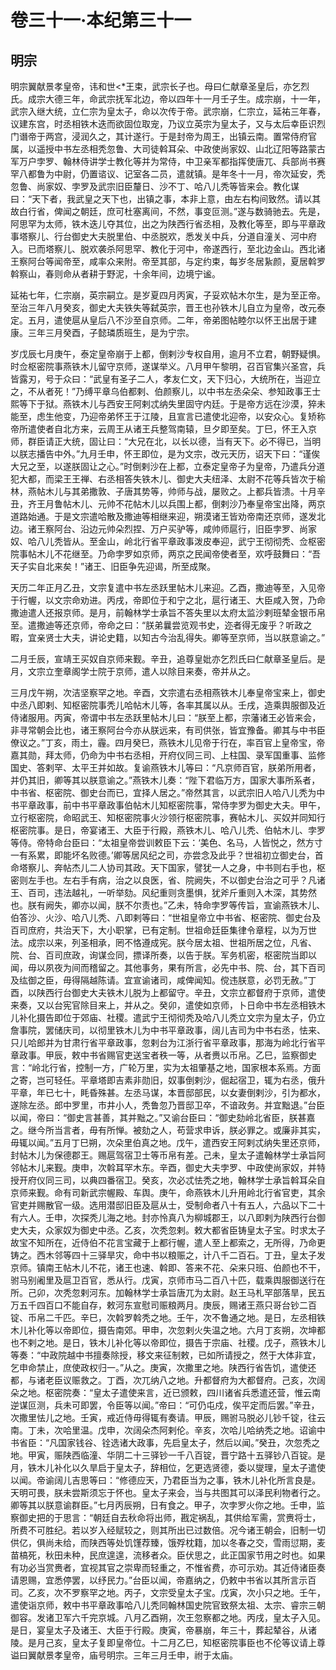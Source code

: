 # 卷三十一·本纪第三十一

## 明宗

明宗翼献景孝皇帝，讳和世<*王束，武宗长子也。母曰仁献章圣皇后，亦乞烈氏。成宗大德三年，命武宗抚军北边，帝以四年十一月壬子生。成宗崩，十一年，武宗入继大统，立仁宗为皇太子，命以次传于帝。武宗崩，仁宗立，延祐三年春，议建东宫，时丞相铁木迭而欲固位取宠，乃议立英宗为皇太子，又与太后幸臣识烈门谮帝于两宫，浸润久之，其计遂行。于是封帝为周王，出镇云南。置常侍府官属，以遥授中书左丞相秃忽鲁、大司徒斡耳朵、中政使尚家奴、山北辽阳等路蒙古军万户孛罗、翰林侍讲学士教化等并为常侍，中卫亲军都指挥使唐兀、兵部尚书赛罕八都鲁为中尉，仍置谘议、记室各二员，遣就镇。是年冬十一月，帝次延安，秃忽鲁、尚家奴、孛罗及武宗旧臣釐日、沙不丁、哈八儿秃等皆来会。教化谋曰：“天下者，我武皇之天下也，出镇之事，本非上意，由左右构间致然。请以其故白行省，俾闻之朝廷，庶可杜塞离间，不然，事变叵测。”遂与数骑驰去。先是，阿思罕为太师，铁木迭儿夺其位，出之为陕西行省丞相，及教化等至，即与平章政事塔察儿、行台御史大夫脱里伯、中丞脱欢，悉发关中兵，分道自潼关、河中府入。已而塔察儿、脱欢袭杀阿思罕、教化于河中，帝遂西行，至北边金山。西北诸王察阿台等闻帝至，咸率众来附。帝至其部，与定约束，每岁冬居紥颜，夏居斡罗斡察山，春则命从者耕于野泥，十余年间，边境宁谧。

延祐七年，仁宗崩，英宗嗣立。是岁夏四月丙寅，子妥欢帖木尔生，是为至正帝。至治三年八月癸亥，御史大夫铁失等弑英宗，晋王也孙铁木儿自立为皇帝，改元泰定。五月，遣使扈从皇后八不沙至自京师。二年，帝弟图帖睦尔以怀王出居于建康。三年三月癸酉，子懿璘质班生，是为宁宗。

岁戊辰七月庚午，泰定皇帝崩于上都，倒剌沙专权自用，逾月不立君，朝野疑惧。时佥枢密院事燕铁木儿留守京师，遂谋举义。八月甲午黎明，召百官集兴圣宫，兵皆露刃，号于众曰：“武皇有圣子二人，孝友仁文，天下归心，大统所在，当迎立之，不从者死！”乃缚平章乌伯都剌、伯颜察儿，以中书左丞朵朵、参知政事王士熙等下于狱。燕铁木儿与西安王阿剌忒纳失里固守内廷。于是帝方远在沙漠，猝未能至，虑生他变，乃迎帝弟怀王于江陵，且宣言已遣使北迎帝，以安众心。复矫称帝所遣使者自北方来，云周王从诸王兵整驾南辕，旦夕即至矣。丁巳，怀王入京师，群臣请正大统，固让曰：“大兄在北，以长以德，当有天下。必不得已，当明以朕志播告中外。”九月壬申，怀王即位，是为文宗，改元天历，诏天下曰：“谨俟大兄之至，以遂朕固让之心。”时倒剌沙在上都，立泰定皇帝子为皇帝，乃遣兵分道犯大都，而梁王王禅、右丞相答失铁木儿、御史大夫纽泽、太尉不花等兵皆次于榆林，燕帖木儿与其弟撒敦、子唐其势等，帅师与战，屡败之。上都兵皆溃。十月辛丑，齐王月鲁帖木儿、元帅不花帖木儿以兵围上都，倒剌沙乃奉皇帝宝出降，两京道路始通。于是文宗遣哈散及撒迪等相继来迎，朔漠诸王皆劝帝南还京师，遂发北边。诸王察阿台、沿边元帅朵烈捏、万户买驴等，咸帅师扈行，旧臣孛罗、尚家奴、哈八儿秃皆从。至金山，岭北行省平章政事泼皮奉迎，武宁王彻彻秃、佥枢密院事帖木儿不花继至。乃命孛罗如京师，两京之民闻帝使者至，欢呼鼓舞曰：“吾天子实自北来矣！”诸王、旧臣争先迎谒，所至成聚。

天历二年正月乙丑，文宗复遣中书左丞跃里帖木儿来迎。乙酉，撒迪等至，入见帝于行幄，以文宗命劝进。丙戌，帝即位于和宁之北，扈行诸王、大臣咸入贺，乃命撒迪遣人还报京师。是月，前翰林学士承旨不答失里以太府太监沙剌班辇金银币帛至。遣撒迪等还京师，帝命之曰：“朕弟曩尝览观书史，迩者得无废乎？听政之暇，宜亲贤士大夫，讲论史籍，以知古今治乱得失。卿等至京师，当以朕意谕之。”

二月壬辰，宣靖王买奴自京师来觐。辛丑，追尊皇妣亦乞烈氏曰仁献章圣皇后。是月，文宗立奎章阁学士院于京师，遣人以除目来奏，帝并从之。

三月戊午朔，次洁坚察罕之地。辛酉，文宗遣右丞相燕铁木儿奉皇帝宝来上，御史中丞八即剌、知枢密院事秃儿哈帖木儿等，各率其属以从。壬戌，造乘舆服御及近侍诸服用。丙寅，帝谓中书左丞跃里帖木儿曰：“朕至上都，宗藩诸王必皆来会，非寻常朝会比也，诸王察阿台今亦从朕远来，有司供张，皆宜豫备。卿其与中书臣僚议之。”丁亥，雨土，霾。四月癸巳，燕铁木儿见帝于行在，率百官上皇帝宝，帝嘉其勋，拜太师，仍命为中书右丞相，开府仪同三司、上柱国、录军国重事、监修国史、答剌罕、太平王并如故。复谕燕铁木儿等曰：“凡京师百官，朕弟所用者，并仍其旧，卿等其以朕意谕之。”燕铁木儿奏：“陛下君临万方，国家大事所系者，中书省、枢密院、御史台而已，宜择人居之。”帝然其言，以武宗旧人哈八儿秃为中书平章政事，前中书平章政事伯帖木儿知枢密院事，常侍孛罗为御史大夫。甲午，立行枢密院，命昭武王、知枢密院事火沙领行枢密院事，赛帖木儿、买奴并同知行枢密院事。是日，帝宴诸王、大臣于行殿，燕铁木儿、哈八儿秃、伯帖木儿、孛罗等侍。帝特命台臣曰：“太祖皇帝尝训敕臣下云：‘美色、名马，人皆悦之，然方寸一有系累，即能坏名败德。’卿等居风纪之司，亦尝念及此乎？世祖初立御史台，首命塔察儿、奔帖杰儿二人协司其政。天下国家，譬犹一人之身，中书则右手也，枢密则左手也。左右手有病，治之以良医，省、院阙失，不以御史台治之可乎？凡诸王、百司，违法越礼，一听举劾。风纪重则贪墨惧，犹斧斤重则入木深，其势然也。朕有阙失，卿亦以闻，朕不尔责也。”乙未，特命孛罗等传旨，宣谕燕铁木儿、伯答沙、火沙、哈八儿秃、八即剌等曰：“世祖皇帝立中书省、枢密院、御史台及百司庶府，共治天下，大小职掌，已有定制。世祖命廷臣集律令章程，以为万世法。成宗以来，列圣相承，罔不恪遵成宪。朕今居太祖、世祖所居之位，凡省、院、台、百司庶政，询谋佥同，摽译所奏，以告于朕。军务机密，枢密院当即以闻，毋以夙夜为间而稽留之。其他事务，果有所言，必先中书、院、台，其下百司及纮御之臣，毋得隔越陈请。宜宣谕诸司，咸俾闻知。傥违朕意，必罚无赦。”丁酉，以陕西行台御史大夫铁木儿脱为上都留守。辛丑，文宗立都督府于京师，遣使来奏，又以台宪官除目来上，并从之。癸卯，遣使如京师，卜日命中书左丞相铁木儿补化摄告即位于郊庙、社稷。遣武宁王彻彻秃及哈八儿秃立文宗为皇太子，仍立詹事院，罢储庆司，以彻里铁木儿为中书平章政事，阔儿吉司为中书右丞，怯来、只儿哈郎并为甘肃行省平章政事，忽剌台为江浙行省平章政事，那海为岭北行省平章政事。甲辰，敕中书省赐官吏送宝者秩一等，从者赉以币帛。乙巳，监察御史言：“岭北行省，控制一方，广轮万里，实为太祖肇基之地，国家根本系焉。方面之寄，岂可轻任。平章塔即吉素非勋旧，奴事倒剌沙，倔起宿卫，辄为右丞，俄升平章，年已七十，眊昏殊甚。左丞马谋，本晋邸部民，以女妻倒剌沙，引为都水，遂除左丞。郎中罗里，市井小人，秃鲁忽乃晋邸卫卒，不谙政务。并宜黜退。”台臣以闻，帝曰：“御史言甚善，其并黜之。”又谕台臣曰：“御史劾岭北省臣，朕甚嘉之。继今所当言者，毋有所惮。被劾之人，苟营求申诉，朕必罪之。或廉非其实，毋辄以闻。”五月丁巳朔，次朵里伯真之地。戊午，遣西安王阿剌忒纳失里还京师，封帖木儿为保德郡王。赐扈驾宿卫士等币帛有差。己未，皇太子遣翰林学士承旨阿邻帖木儿来觐。庚申，次斡耳罕木东。辛酉，御史大夫孛罗、中政使尚家奴，并特授开府仪同三司，以典四番宿卫。癸亥，次必忒怯秃之地，翰林学士承旨斡耳朵自京师来觐。命有司新武宗幄殿、车舆。庚午，命燕铁木儿升用岭北行省官吏，其余官吏并赐散官一级。选用潜邸旧臣及扈从士，受制命者八十有五人，六品以下二十有六人。壬申，次探秃儿海之地。封亦怜真八为柳城郡王，以八即剌为陕西行台御史大夫，众家奴为御史中丞。乙亥，次秃忽剌。敕大都省臣铸皇太子宝。时求太子故宝不知所在，近侍伯不花言宝藏于上都行幄，遣人至上都索之，无所得，乃命更铸之。西木邻等四十三驿旱灾，命中书以粮赈之，计八千二百石。丁丑，皇太子发京师。镇南王帖木儿不花，诸王也速、斡即、答来不花、朵来只班、伯颜也不干，驸马别阇里及扈卫百官，悉从行。戊寅，京师市马二百八十匹，载乘舆服御送行在所。己卯，次秃忽剌河东。加翰林学士承旨唐兀为太尉。赵王马札罕部落旱，民五万五千四百口不能自存，敕河东宣慰司赈粮两月。庚辰，赐诸王燕只哥台钞二百锭、币帛二千匹。辛巳，次斡罗斡秃之地。壬午，次不鲁通之地。是日，左丞相铁木儿补化等以帝即位，摄告南郊。甲申，次忽剌火失温之地。六月丁亥朔，次坤都也不剌之地。是日，铁木儿补化等以帝即位，摄告于宗庙、社稷。戊子，燕铁木儿等奏：“中政院越中书擅奏除授，移文来征制敕，已如所请授之，然于大体非宜，乞申命禁止，庶使政权归一。”从之。庚寅，次撒里之地。陕西行省告饥，遣使还都，与诸老臣议赈救之。丁酉，次兀纳八之地。升都督府为大都督府。己亥，次阔朵之地。枢密院奏：“皇太子遣使来言，近已颁敕，四川诸省兵悉遣还营，惟云南逆谋叵测，兵未可即罢，令臣等以闻。”帝曰：“可仍屯戍，俟平定而后罢。”辛丑，次撒里怯儿之地。壬寅，戒近侍毋得辄有奏请。甲辰，赐驸马脱必儿钞千锭，往云南。丁未，次哈里温。戊申，次阔朵杰阿剌伦。辛亥，次哈儿哈纳秃之地。诏谕中书省臣：“凡国家钱谷、铨选诸大政事，先启皇太子，然后以闻。”癸丑，次忽秃之地。甲寅，赈陕西临潼、华阴二十三驿钞一千八百锭，晋宁路十五驿钞八百锭。是月，铁木儿补化以久旱启于皇太子，辞相位，乞更选贤德，委以燮理，皇太子遣使以闻。帝谕阔儿吉思等曰：“修德应天，乃君臣当为之事，铁木儿补化所言良是。天明可畏，朕未尝斯须忘于怀也。皇太子来会，当与共图其可以泽民利物者行之。卿等其以朕意谕群臣。”七月丙辰朔，日有食之。甲子，次孛罗火你之地。壬申，监察御史把的于思言：“朝廷自去秋命将出师，戡定祸乱，其供给军需，赏赉将士，所费不可胜纪。若以岁入经赋较之，则其所出已过数倍。况今诸王朝会，旧制一切供亿，俱尚未给，而陕西等处饥馑荐臻，饿殍枕籍，加以冬春之交，雪雨愆期，麦苗槁死，秋田未种，民庶遑遑，流移者众。臣伏思之，此正国家节用之时也。如果有功必当赏赉者，宜视其官之崇卑而轻重之，不惟省费，亦可示劝。其近侍诸臣奏请恩赐，宜悉停罢，以纾民力。”台臣以闻，帝嘉纳之，仍敕中书省以其所言示百司。乙亥，次不罗察罕之地。丙子，文宗受皇太子宝。戊寅，次小只之地。壬午，遣使诣京师，敕中书平章政事哈八儿秃同翰林国史院官致祭太祖、太宗、睿宗三朝御容。发诸卫军六千完京城。八月乙酉朔，次王忽察都之地。丙戌，皇太子入见。是日，宴皇太子及诸王、大臣于行殿。庚寅，帝暴崩，年三十，葬起辇谷，从诸陵。是月己亥，皇太子复即皇帝位。十二月乙巳，知枢密院事臣也不伦等议请上尊谥曰翼献景孝皇帝，庙号明宗。三年三月壬申，祔于太庙。
